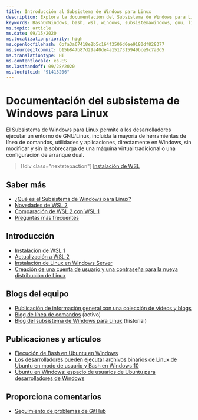 ```yaml
---
title: Introducción al Subsistema de Windows para Linux
description: Explora la documentación del Subsistema de Windows para Linux.
keywords: BashOnWindows, bash, wsl, windows, subsistemawindows, gnu, linux
ms.topic: article
ms.date: 09/15/2020
ms.localizationpriority: high
ms.openlocfilehash: 6bfa3a67418e2b5c164f3506d0ee9180df828377
ms.sourcegitcommit: b15b847b87d29a40de4a1517315949bce9c7a3d5
ms.translationtype: HT
ms.contentlocale: es-ES
ms.lasthandoff: 09/28/2020
ms.locfileid: "91413206"
---
```

# <a name="windows-subsystem-for-linux-documentation"></a>Documentación del subsistema de Windows para Linux

El Subsistema de Windows para Linux permite a los desarrolladores ejecutar un entorno de GNU/Linux, incluida la mayoría de herramientas de línea de comandos, utilidades y aplicaciones, directamente en Windows, sin modificar y sin la sobrecarga de una máquina virtual tradicional o una configuración de arranque dual.

> [!div class="nextstepaction"]
> [Instalación de WSL](install-win10.md)

## <a name="learn-more"></a>Saber más

* [¿Qué es el Subsistema de Windows para Linux?](about.md)
* [Novedades de WSL 2](compare-versions.md#whats-new-in-wsl-2)
* [Comparación de WSL 2 con WSL 1](compare-versions.md)
* [Preguntas más frecuentes](faq.md)

## <a name="get-started"></a>Introducción

* [Instalación de WSL 1](install-win10.md)
* [Actualización a WSL 2](install-win10.md#step-2---update-to-wsl-2)
* [Instalación de Linux en Windows Server](install-on-server.md)
* [Creación de una cuenta de usuario y una contraseña para la nueva distribución de Linux](user-support.md)

## <a name="team-blogs"></a>Blogs del equipo

* [Publicación de información general con una colección de vídeos y blogs](https://blogs.msdn.microsoft.com/commandline/learn-about-windows-console-and-windows-subsystem-for-linux-wsl/)
* [Blog de línea de comandos](https://blogs.msdn.microsoft.com/commandline/) (activo)
* [Blog del subsistema de Windows para Linux](/archive/blogs/wsl/) (historial)

## <a name="posts-and-articles"></a>Publicaciones y artículos

* [Ejecución de Bash en Ubuntu en Windows](https://blogs.windows.com/buildingapps/2016/03/30/run-bash-on-ubuntu-on-windows/)
* [Los desarrolladores pueden ejecutar archivos binarios de Linux de Ubuntu en modo de usuario y Bash en Windows 10](https://www.hanselman.com/blog/DevelopersCanRunBashShellAndUsermodeUbuntuLinuxBinariesOnWindows10.aspx)
* [Ubuntu en Windows: espacio de usuarios de Ubuntu para desarrolladores de Windows](https://insights.ubuntu.com/2016/03/30/ubuntu-on-windows-the-ubuntu-userspace-for-windows-developers/)

## <a name="provide-feedback"></a>Proporciona comentarios

* [Seguimiento de problemas de GitHub](https://github.com/Microsoft/BashOnWindows/issues)